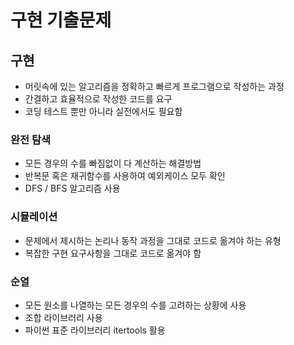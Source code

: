 # 구현 기출문제

## 구현

* 머릿속에 있는 알고리즘을 정확하고 빠르게 프로그램으로 작성하는 과정
* 간결하고 효율적으로 작성한 코드를 요구
* 코딩 테스트 뿐만 아니라 실전에서도 필요함

### 완전 탐색

* 모든 경우의 수를 빠짐없이 다 계산하는 해결방법
* 반복문 혹은 재귀함수를 사용하여 예외케이스 모두 확인
* DFS / BFS 알고리즘 사용

### 시뮬레이션

* 문제에서 제시하는 논리나 동작 과정을 그대로 코드로 옮겨야 하는 유형
* 복잡한 구현 요구사항을 그대로 코드로 옮겨야 함

### 순열

* 모든 원소를 나열하는 모든 경우의 수를 고려하는 상황에 사용
* 조합 라이브러리 사용
* 파이썬 표준 라이브러리 itertools 활용
